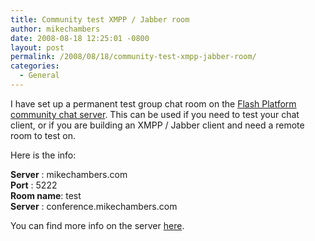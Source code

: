 ```yaml
---
title: Community test XMPP / Jabber room
author: mikechambers
date: 2008-08-18 12:25:01 -0800
layout: post
permalink: /2008/08/18/community-test-xmpp-jabber-room/
categories:
  - General
---
```



I have set up a permanent test group chat room on the [Flash Platform community chat server][1]. This can be used if you need to test your chat client, or if you are building an XMPP / Jabber client and need a remote room to test on.  
<!--more-->

  
Here is the info:

**Server** : mikechambers.com  
**Port** : 5222  
**Room name**: test  
**Server** : conference.mikechambers.com

You can find more info on the server [here][1].

 [1]: http://www.mikechambers.com/blog/2008/08/14/flash-platform-community-chat-xmpp-jabber-server/